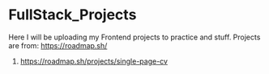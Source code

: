 # FullStack_Projects
Here I will be uploading my Frontend projects to practice and stuff. Projects are from: https://roadmap.sh/

1. https://roadmap.sh/projects/single-page-cv
